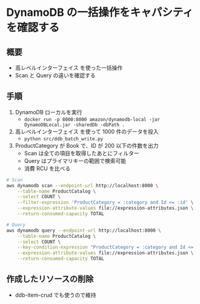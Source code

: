 # DynamoDB の一括操作をキャパシティを確認する

## 概要

- 高レベルインターフェイス を使った一括操作
- Scan と Query の違いを確認する

## 手順

1. DynamoDB ローカルを実行
   - `docker run -p 8000:8000 amazon/dynamodb-local -jar DynamoDBLocal.jar -sharedDb -dbPath .`
2. 高レベルインターフェイス を使って 1000 件のデータを投入
   - `python src/ddb_batch_write.py`
3. ProductCategory が Book で、ID が 200 以下の件数を出力
   - Scan は全ての項目を取得したあとにフィルター
   - Query はプライマリキーの範囲で検索可能
   - 消費 RCU を比べる

```sh
# Scan
aws dynamodb scan --endpoint-url http://localhost:8000 \
    --table-name ProductCatalog \
    --select COUNT \
    --filter-expression 'ProductCategory = :category and Id <= :id' \
    --expression-attribute-values file://expression-attributes.json \
    --return-consumed-capacity TOTAL

# Query
aws dynamodb query --endpoint-url http://localhost:8000 \
    --table-name ProductCatalog \
    --select COUNT \
    --key-condition-expression "ProductCategory = :category and Id <= :id" \
    --expression-attribute-values file://expression-attributes.json \
    --return-consumed-capacity TOTAL
```

## 作成したリソースの削除

- ddb-item-crud でも使うので維持
